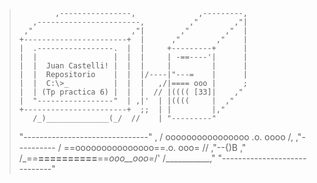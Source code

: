 >             ,----------------,              ,---------,
>        ,-----------------------,          ,"        ,"|
>      ,"                      ,"|        ,"        ,"  |
>     +-----------------------+  |      ,"        ,"    |
>     |  .-----------------.  |  |     +---------+      |
>     |  |                 |  |  |     | -==----'|      |
>     |  |  Juan Castelli! |  |  |     |         |      |
>     |  |  Repositorio    |  |  |/----|"---=    |      |
>     |  |  C:\>_          |  |  |   ,/|==== ooo |      ;
>     |  | (Tp practica 6) |  |  |  // |(((( [33]|    ,"
>     |  "-----------------"  | ,|'  | |((((     |  ,"
>     +-----------------------+  ;;  | |         |,"   
>        /_)______________(_/  //    | "---------"
>    "-------------------------------"   ,
>   /  oooooooooooooooo  .o.  oooo /,   \,"----------
>  / ==ooooooooooooooo==.o.  ooo= //   ,"\--{)B     ,"
> /_==__==========__==_ooo__ooo=_/'   /___________,"
> "-----------------------------"
>
>
>
